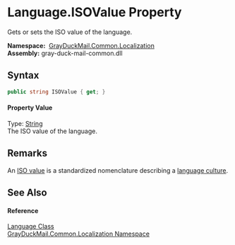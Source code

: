 Language.ISOValue Property
==========================
Gets or sets the ISO value of the language.

  **Namespace:**  [GrayDuckMail.Common.Localization][1]  
  **Assembly:** gray-duck-mail-common.dll

Syntax
------

```csharp
public string ISOValue { get; }
```

#### Property Value
Type: [String][2]  
 The ISO value of the language. 

Remarks
-------
 An [ISO value][3] is a standardized nomenclature describing a [language culture][4]. 

See Also
--------

#### Reference
[Language Class][5]  
[GrayDuckMail.Common.Localization Namespace][1]  

[1]: ../README.md
[2]: https://docs.microsoft.com/dotnet/api/system.string
[3]: https://en.wikipedia.org/wiki/List_of_ISO_639-1_codes
[4]: https://docs.microsoft.com/dotnet/api/system.globalization.cultureinfo
[5]: README.md
